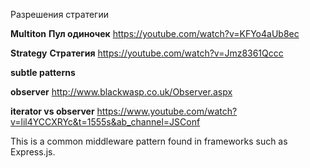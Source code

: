 Разрешения стратегии

**Multiton**
**Пул одиночек**
https://youtube.com/watch?v=KFYo4aUb8ec

**Strategy**
**Стратегия**
https://youtube.com/watch?v=Jmz8361Qccc

**subtle patterns**

**observer**
http://www.blackwasp.co.uk/Observer.aspx

**iterator vs observer** https://www.youtube.com/watch?v=lil4YCCXRYc&t=1555s&ab_channel=JSConf


This is a common middleware pattern found in frameworks such as Express.js.
